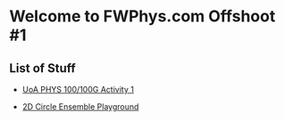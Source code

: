 # Welcome to FWPhys.com Offshoot #1

## List of Stuff

* [UoA PHYS 100/100G Activity 1](Activity1.html)

* [2D Circle Ensemble Playground](BoxGas.html)
